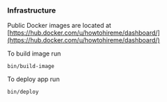 ### Infrastructure

Public Docker images are located at [https://hub.docker.com/u/howtohireme/dashboard/](https://hub.docker.com/u/howtohireme/dashboard/)

To build image run 

`bin/build-image`

To deploy app run

`bin/deploy`

